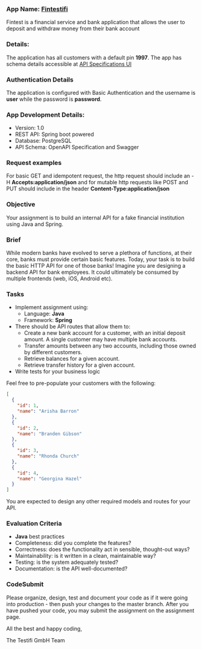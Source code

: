 ### App Name: [Fintestifi](https://pacific-everglades-76749.herokuapp.com/api/v1)

Fintest is a financial service and bank application that allows the user to deposit and withdraw money from their bank account

### Details:
The application has all customers with a default pin **1997**. The app has schema details accessible at [API Specifications UI](https://pacific-everglades-76749.herokuapp.com/swagger-ui/index.html)

### Authentication Details

The application is configured with Basic Authentication and the username is **user** while the password is **password**.

### App Development Details:

- Version: 1.0
- REST API: Spring boot powered
- Database: PostgreSQL
- API Schema: OpenAPI Specification and Swagger

### Request examples

For basic GET and idempotent request, the http request should include an -H **Accepts:application/json** and for mutable http requests like POST and PUT should include in the header **Content-Type:application/json**

### Objective

Your assignment is to build an internal API for a fake financial institution using Java and Spring.

### Brief

While modern banks have evolved to serve a plethora of functions, at their core, banks must provide certain basic features. Today, your task is to build the basic HTTP API for one of those banks! Imagine you are designing a backend API for bank employees. It could ultimately be consumed by multiple frontends (web, iOS, Android etc).

### Tasks

- Implement assignment using:
  - Language: **Java**
  - Framework: **Spring**
- There should be API routes that allow them to:
  - Create a new bank account for a customer, with an initial deposit amount. A
    single customer may have multiple bank accounts.
  - Transfer amounts between any two accounts, including those owned by
    different customers.
  - Retrieve balances for a given account.
  - Retrieve transfer history for a given account.
- Write tests for your business logic

Feel free to pre-populate your customers with the following:

```json
[
  {
    "id": 1,
    "name": "Arisha Barron"
  },
  {
    "id": 2,
    "name": "Branden Gibson"
  },
  {
    "id": 3,
    "name": "Rhonda Church"
  },
  {
    "id": 4,
    "name": "Georgina Hazel"
  }
]
```

You are expected to design any other required models and routes for your API.

### Evaluation Criteria

- **Java** best practices
- Completeness: did you complete the features?
- Correctness: does the functionality act in sensible, thought-out ways?
- Maintainability: is it written in a clean, maintainable way?
- Testing: is the system adequately tested?
- Documentation: is the API well-documented?

### CodeSubmit

Please organize, design, test and document your code as if it were going into production - then push your changes to the master branch. After you have pushed your code, you may submit the assignment on the assignment page.

All the best and happy coding,

The Testifi GmbH Team


